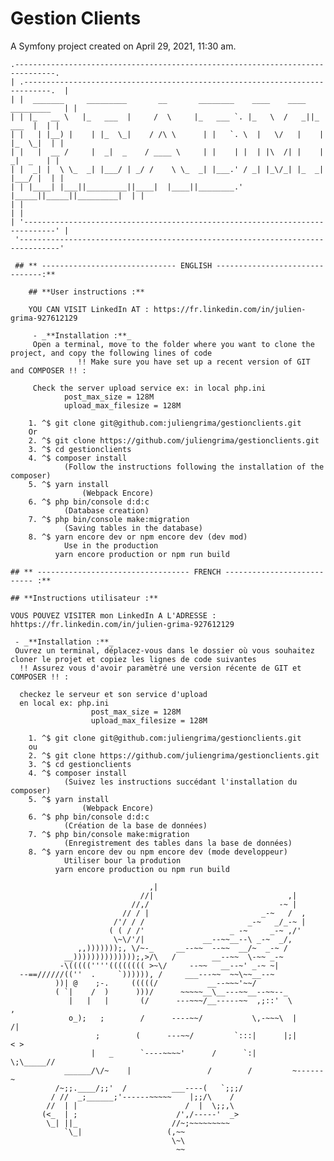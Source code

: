 Gestion Clients
=============

A Symfony project created on April 29, 2021, 11:30 am.


```
.-------------------------------------------------------------------------------.  
| .----------------------------------------------------------------------------.  |  
| |  _______     _________       __       ________    ____    ____  _________   | |  
| | |_   __ \   |_   ___  |     /  \     |_   ___ `. |_   \  /   _||_   ___  |  | |  
| |   | |__) |    | |_  \_|    / /\ \      | |   `. \  |   \/   |    | |_  \_|  | |  
| |   |  __ /     |  _|  _    / ____ \     | |    | |  | |\  /| |    |  _|  _   | |  
| |  _| |  \ \_  _| |___/ | _/ /    \ \_  _| |___.' / _| |_\/_| |_  _| |___/ |  | |  
| | |____| |___||_________||____|  |____||________.' |_____||_____||_________|  | |  
| |                                                                             | |  
| '-----------------------------------------------------------------------------' |  
 '-------------------------------------------------------------------------------'

```
     ## ** ------------------------------ ENGLISH -------------------------------:**
    
        ## **User instructions :**
        
        YOU CAN VISIT LinkedIn AT : https://fr.linkedin.com/in/julien-grima-927612129
        
         - _**Installation :**_
         Open a terminal, move to the folder where you want to clone the project, and copy the following lines of code
                   !! Make sure you have set up a recent version of GIT and COMPOSER !! :
               
         Check the server upload service ex: in local php.ini 
                post_max_size = 128M
                upload_max_filesize = 128M
                
        1. ^$ git clone git@github.com:juliengrima/gestionclients.git
    	Or
    	2. ^$ git clone https://github.com/juliengrima/gestionclients.git
    	3. ^$ cd gestionclients
    	4. ^$ composer install 
    	        (Follow the instructions following the installation of the composer)
        5. ^$ yarn install
                    (Webpack Encore)
    	6. ^$ php bin/console d:d:c 
    	        (Database creation)
    	7. ^$ php bin/console make:migration
    	        (Saving tables in the database)
    	8. ^$ yarn encore dev or npm encore dev (dev mod)
                Use in the production
              yarn encore production or npm run build

    ## ** ---------------------------------- FRENCH --------------------------- :**

    ## **Instructions utilisateur :**
    
    VOUS POUVEZ VISITER mon LinkedIn A L'ADRESSE : hhttps://fr.linkedin.com/in/julien-grima-927612129
    
     - _**Installation :**_
     Ouvrez un terminal, déplacez-vous dans le dossier où vous souhaitez cloner le projet et copiez les lignes de code suivantes
      !! Assurez vous d'avoir paramètré une version récente de GIT et COMPOSER !! :
      
      checkez le serveur et son service d'upload 
      en local ex: php.ini 
                      post_max_size = 128M
                      upload_max_filesize = 128M
      
    	1. ^$ git clone git@github.com:juliengrima/gestionclients.git
    	ou
    	2. ^$ git clone https://github.com/juliengrima/gestionclients.git
    	3. ^$ cd gestionclients
    	4. ^$ composer install 
    	        (Suivez les instructions succédant l'installation du composer)
        5. ^$ yarn install
                    (Webpack Encore)
    	6. ^$ php bin/console d:d:c 
    	        (Création de la base de données)
    	7. ^$ php bin/console make:migration
    	        (Enregistrement des tables dans la base de données)
    	8. ^$ yarn encore dev ou npm encore dev (mode developpeur)
                Utiliser bour la prodution
              yarn encore production ou npm run build



```
                               ,|     
                             //|                              ,|
                           //,/                             -~ |
                         // / |                         _-~   /  ,
                       /'/ / /                       _-~   _/_-~ |
                      ( ( / /'                   _ -~     _-~ ,/'
                       \~\/'/|             __--~~__--\ _-~  _/,
               ,,)))))));, \/~-_     __--~~  --~~  __/~  _-~ /
            __))))))))))))));,>/\   /        __--~~  \-~~ _-~
           -\(((((''''(((((((( >~\/     --~~   __--~' _-~ ~|
  --==//////((''  .     `)))))), /     ___---~~  ~~\~~__--~ 
          ))| @    ;-.     (((((/           __--~~~'~~/
          ( `|    /  )      )))/      ~~~~~__\__---~~__--~~--_
             |   |   |       (/      ---~~~/__-----~~  ,;::'  \         ,
             o_);   ;        /      ----~~/           \,-~~~\  |       /|
                   ;        (      ---~~/         `:::|      |;|      < >
                  |   _      `----~~~~'      /      `:|       \;\_____// 
            ______/\/~    |                 /        /         ~------~
          /~;;.____/;;'  /          ___----(   `;;;/               
         / //  _;______;'------~~~~~    |;;/\    /          
        //  | |                        /  |  \;;,\              
       (<_  | ;                      /',/-----'  _>
        \_| ||_                     //~;~~~~~~~~~ 
            `\_|                   (,~~ 
                                    \~\ 
                                     ~~ 
```

